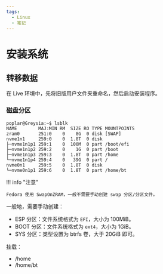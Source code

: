 ```yaml
---
tags:
  - Linux
  - 笔记
---
```


# 安装系统

## 转移数据

在 Live 环境中，先将旧版用户文件夹重命名，然后启动安装程序。

### 磁盘分区

```
poplar@Greysia:~$ lsblk
NAME        MAJ:MIN RM  SIZE RO TYPE MOUNTPOINTS
zram0       251:0    0    8G  0 disk [SWAP]
nvme1n1     259:0    0  1.8T  0 disk 
├─nvme1n1p1 259:1    0  100M  0 part /boot/efi
├─nvme1n1p2 259:2    0    1G  0 part /boot
├─nvme1n1p3 259:3    0  1.8T  0 part /home
└─nvme1n1p4 259:4    0   39G  0 part /
nvme0n1     259:5    0  1.8T  0 disk 
└─nvme0n1p1 259:6    0  1.8T  0 part /home/bt
```

!!! info "注意"

    Fedora 使用 SwapOnZRAM，一般不需要手动创建 swap 分区/分区文件。

一般地，需要手动创建：

- ESP 分区：文件系统格式为 `EFI`，大小为 100MiB。
- BOOT 分区：文件系统格式为 `ext4`，大小为 1GiB。
- SYS 分区：类型设置为 btrfs 卷，大于 20GiB 即可。

挂载：

- /home
- /home/bt